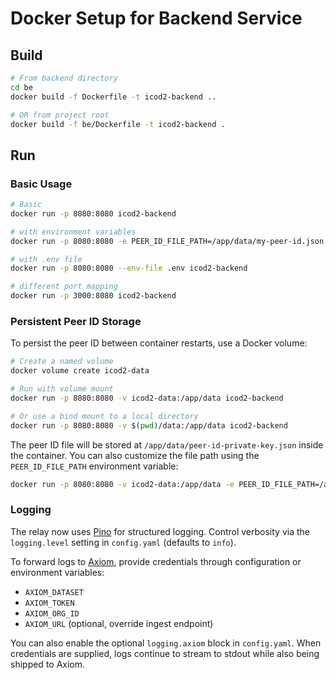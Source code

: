# Docker Setup for Backend Service

## Build

```bash
# From backend directory
cd be
docker build -f Dockerfile -t icod2-backend ..

# OR from project root
docker build -f be/Dockerfile -t icod2-backend .
```

## Run

### Basic Usage

```bash
# Basic
docker run -p 8080:8080 icod2-backend

# with environment variables
docker run -p 8080:8080 -e PEER_ID_FILE_PATH=/app/data/my-peer-id.json icod2-backend

# with .env file
docker run -p 8080:8080 --env-file .env icod2-backend

# different port mapping
docker run -p 3000:8080 icod2-backend
```

### Persistent Peer ID Storage

To persist the peer ID between container restarts, use a Docker volume:

```bash
# Create a named volume
docker volume create icod2-data

# Run with volume mount
docker run -p 8080:8080 -v icod2-data:/app/data icod2-backend

# Or use a bind mount to a local directory
docker run -p 8080:8080 -v $(pwd)/data:/app/data icod2-backend
```

The peer ID file will be stored at `/app/data/peer-id-private-key.json` inside the container. You can also customize the file path using the `PEER_ID_FILE_PATH` environment variable:

```bash
docker run -p 8080:8080 -v icod2-data:/app/data -e PEER_ID_FILE_PATH=/app/data/my-peer-id.json icod2-backend
```

### Logging

The relay now uses [Pino](https://github.com/pinojs/pino) for structured logging. Control verbosity via the `logging.level` setting in `config.yaml` (defaults to `info`).

To forward logs to [Axiom](https://axiom.co/docs/send-data/pino), provide credentials through configuration or environment variables:

- `AXIOM_DATASET`
- `AXIOM_TOKEN`
- `AXIOM_ORG_ID`
- `AXIOM_URL` (optional, override ingest endpoint)

You can also enable the optional `logging.axiom` block in `config.yaml`. When credentials are supplied, logs continue to stream to stdout while also being shipped to Axiom.
